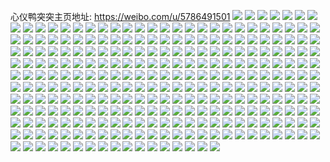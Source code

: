 心仪鸭突突主页地址: https://weibo.com/u/5786491501 
![](https://wx4.sinaimg.cn/mw2000/006jBwM5ly1h900jc85kdj32c0340hdu.jpg) 
![](https://wx4.sinaimg.cn/mw2000/006jBwM5ly1h8wspgf6a7j32c03401l0.jpg) 
![](https://wx4.sinaimg.cn/mw2000/006jBwM5ly1h8wspsaq8tj32c0340kjn.jpg) 
![](https://wx4.sinaimg.cn/mw2000/006jBwM5ly1h8wsp2uldsj32c0341npf.jpg) 
![](https://wx4.sinaimg.cn/mw2000/006jBwM5ly1h7vratnkoqj328d3197wj.jpg) 
![](https://wx4.sinaimg.cn/mw2000/006jBwM5ly1h7vrahbt8rj32c03407wl.jpg) 
![](https://wx4.sinaimg.cn/mw2000/006jBwM5ly1h7vrb18ldwj32c0340x6t.jpg) 
![](https://wx4.sinaimg.cn/mw2000/006jBwM5ly1h7vrb7cachj324p2xi1kz.jpg) 
![](https://wx4.sinaimg.cn/mw2000/006jBwM5ly1h7vrb39b9fj32c0340npg.jpg) 
![](https://wx4.sinaimg.cn/mw2000/006jBwM5ly1h7vrbi05pwj32c03401l0.jpg) 
![](https://wx4.sinaimg.cn/mw2000/006jBwM5ly1h7h923sxgaj32c0340hdw.jpg) 
![](https://wx4.sinaimg.cn/mw2000/006jBwM5ly1h5ospxz4xaj31zd2nde82.jpg) 
![](https://wx4.sinaimg.cn/mw2000/006jBwM5ly1h4ylbnzkddj32ao3284qs.jpg) 
![](https://wx4.sinaimg.cn/mw2000/006jBwM5ly1h4ylc89djvj328e2zk4qr.jpg) 
![](https://wx4.sinaimg.cn/mw2000/006jBwM5ly1h4ylccpxioj32bz340kjn.jpg) 
![](https://wx4.sinaimg.cn/mw2000/006jBwM5ly1h4ylbvuhupj32c03401l2.jpg) 
![](https://wx4.sinaimg.cn/mw2000/006jBwM5ly1h4ylc4auzfj328t30ae83.jpg) 
![](https://wx4.sinaimg.cn/mw2000/006jBwM5ly1h4ylc01v1yj32c0340hdv.jpg) 
![](https://wx4.sinaimg.cn/mw2000/006jBwM5ly1h4qhjdglayj327l27lhdt.jpg) 
![](https://wx4.sinaimg.cn/mw2000/006jBwM5ly1h3casrag1oj30uk53c7wj.jpg) 
![](https://wx4.sinaimg.cn/mw2000/006jBwM5ly1h3casthuagj30uk53w7wi.jpg) 
![](https://wx4.sinaimg.cn/mw2000/006jBwM5ly1h3casuzl6jj30uk53c7wj.jpg) 
![](https://wx4.sinaimg.cn/mw2000/006jBwM5ly1h3casw5y4qj30uk53cqv6.jpg) 
![](https://wx4.sinaimg.cn/mw2000/006jBwM5ly1h3casxefagj30uk53cqv6.jpg) 
![](https://wx4.sinaimg.cn/mw2000/006jBwM5ly1h3caspsodgj30uk53cnpe.jpg) 
![](https://wx4.sinaimg.cn/mw2000/006jBwM5ly1h36kzhd216j32c02c0kjn.jpg) 
![](https://wx4.sinaimg.cn/mw2000/006jBwM5ly1h36kzjcj0zj3248247b2a.jpg) 
![](https://wx4.sinaimg.cn/mw2000/006jBwM5ly1h36kzf8hccj322q22r1ky.jpg) 
![](https://wx4.sinaimg.cn/mw2000/006jBwM5ly1h36l3adaw7j32c02c04qq.jpg) 
![](https://wx4.sinaimg.cn/mw2000/006jBwM5ly1h36l13nsivj32c02c0x6p.jpg) 
![](https://wx4.sinaimg.cn/mw2000/006jBwM5ly1h36kzkbkumj32c02c04qp.jpg) 
![](https://wx4.sinaimg.cn/mw2000/006jBwM5ly1h2xgo8jhfoj32c02c0npd.jpg) 
![](https://wx4.sinaimg.cn/mw2000/006jBwM5ly1h2xgob42pwj32c02c0b2a.jpg) 
![](https://wx4.sinaimg.cn/mw2000/006jBwM5ly1h2xgo9a4vuj32c02c0hdt.jpg) 
![](https://wx4.sinaimg.cn/mw2000/006jBwM5ly1h2qggr32m7j30t90t9dno.jpg) 
![](https://wx4.sinaimg.cn/mw2000/006jBwM5ly1h1q00t0kh7j30uk53cx6q.jpg) 
![](https://wx4.sinaimg.cn/mw2000/006jBwM5ly1h1q00udgwyj30uk53ce82.jpg) 
![](https://wx4.sinaimg.cn/mw2000/006jBwM5ly1h1q00n2g2oj30uk5887wi.jpg) 
![](https://wx4.sinaimg.cn/mw2000/006jBwM5ly1h2c97vx8xrj30uk53c4qq.jpg) 
![](https://wx4.sinaimg.cn/mw2000/006jBwM5ly1h2c97xp16fj30uk48sqv5.jpg) 
![](https://wx4.sinaimg.cn/mw2000/006jBwM5ly1h2c97t8ifkj30uk4vpqv6.jpg) 
![](https://wx4.sinaimg.cn/mw2000/006jBwM5ly1h20e4dfp45j32c03407wj.jpg) 
![](https://wx4.sinaimg.cn/mw2000/006jBwM5ly1h20e4fi8t2j32c0340b2b.jpg) 
![](https://wx4.sinaimg.cn/mw2000/006jBwM5ly1h20e4egnroj32c03404qr.jpg) 
![](https://wx4.sinaimg.cn/mw2000/006jBwM5ly1h20e4gitm6j32c0340e83.jpg) 
![](https://wx4.sinaimg.cn/mw2000/006jBwM5ly1h20ealk202j32c0340qv8.jpg) 
![](https://wx4.sinaimg.cn/mw2000/006jBwM5ly1h20eamo6aij329d30hu0z.jpg) 
![](https://wx4.sinaimg.cn/mw2000/006jBwM5ly1h197ko2m6uj32c0340qv7.jpg) 
![](https://wx4.sinaimg.cn/mw2000/006jBwM5ly1h197kp7z8lj32af31vb2b.jpg) 
![](https://wx4.sinaimg.cn/mw2000/006jBwM5ly1h13ul6ktnwj31sc1sc4qq.jpg) 
![](https://wx4.sinaimg.cn/mw2000/006jBwM5ly1h13ul2kxctj32c02c0e81.jpg) 
![](https://wx4.sinaimg.cn/mw2000/006jBwM5ly1h13ul3hcj3j32c02c0b29.jpg) 
![](https://wx4.sinaimg.cn/mw2000/006jBwM5ly1h13ul4mix7j32c02c01ky.jpg) 
![](https://wx4.sinaimg.cn/mw2000/006jBwM5ly1h0yrdu245oj32c03404qr.jpg) 
![](https://wx4.sinaimg.cn/mw2000/006jBwM5ly1h0yrdpxptfj32c03407wj.jpg) 
![](https://wx4.sinaimg.cn/mw2000/006jBwM5ly1h0ed10copaj30wf0j2gus.jpg) 
![](https://wx4.sinaimg.cn/mw2000/006jBwM5ly1h0d03bw62wj31pl2a3e82.jpg) 
![](https://wx4.sinaimg.cn/mw2000/006jBwM5ly1h0d03aemf9j31q42asu0y.jpg) 
![](https://wx4.sinaimg.cn/mw2000/006jBwM5ly1h04j4j4pzqj31jk220x5n.jpg) 
![](https://wx4.sinaimg.cn/mw2000/006jBwM5ly1h04j4jmpvej31jk2201kx.jpg) 
![](https://wx4.sinaimg.cn/mw2000/006jBwM5ly1gz7suz52fwj31jk2b4qqi.jpg) 
![](https://wx4.sinaimg.cn/mw2000/006jBwM5ly1gz7sv08m6aj31jk2b44pe.jpg) 
![](https://wx4.sinaimg.cn/mw2000/006jBwM5ly1gyh6eb5vk3j31jk22g7uu.jpg) 
![](https://wx4.sinaimg.cn/mw2000/006jBwM5ly1gylux5vvz9j31oy29ae81.jpg) 
![](https://wx4.sinaimg.cn/mw2000/006jBwM5ly1gyh6echjuxj31jk220e6n.jpg) 
![](https://wx4.sinaimg.cn/mw2000/006jBwM5ly1gyntvn8clwj31jk228tyk.jpg) 
![](https://wx4.sinaimg.cn/mw2000/006jBwM5ly1gylv1zwvtzj315o1qi7wh.jpg) 
![](https://wx4.sinaimg.cn/mw2000/006jBwM5ly1gyh6edoar2j31jk228tza.jpg) 
![](https://wx4.sinaimg.cn/mw2000/006jBwM5ly1gyb6yscfozj31sc1scu0x.jpg) 
![](https://wx4.sinaimg.cn/mw2000/006jBwM5ly1gyb6yuchguj32ab2abb2a.jpg) 
![](https://wx4.sinaimg.cn/mw2000/006jBwM5ly1gyb6yqmucnj32a12a0u0x.jpg) 
![](https://wx4.sinaimg.cn/mw2000/006jBwM5ly1gxsah7olarj30yi17679o.jpg) 
![](https://wx4.sinaimg.cn/mw2000/006jBwM5ly1gwv94n4bpmj32ds1sc1ky.jpg) 
![](https://wx4.sinaimg.cn/mw2000/006jBwM5ly1gwv9g6bgchj32ds1sc1d6.jpg) 
![](https://wx4.sinaimg.cn/mw2000/006jBwM5ly1gwv94ozj2ej32ds1sc1ky.jpg) 
![](https://wx4.sinaimg.cn/mw2000/006jBwM5ly1gwv9gkt914j33402c0e82.jpg) 
![](https://wx4.sinaimg.cn/mw2000/006jBwM5ly1gwv9ggk60vj32c0340x6q.jpg) 
![](https://wx4.sinaimg.cn/mw2000/006jBwM5ly1gwv9gs1gpmj33402c07wi.jpg) 
![](https://wx4.sinaimg.cn/mw2000/006jBwM5ly1gwv9gogndvj33402c0x6p.jpg) 
![](https://wx4.sinaimg.cn/mw2000/006jBwM5ly1gwv9g3xoq3j33402c04qq.jpg) 
![](https://wx4.sinaimg.cn/mw2000/006jBwM5ly1gwv9gvb2qej33402c0x6p.jpg) 
![](https://wx4.sinaimg.cn/mw2000/006jBwM5ly1gw6punnivtj32802804qq.jpg) 
![](https://wx4.sinaimg.cn/mw2000/006jBwM5ly1gw6puptcddj32c02c0kjn.jpg) 
![](https://wx4.sinaimg.cn/mw2000/006jBwM5ly1gw6pusp755j32c02c0hdv.jpg) 
![](https://wx4.sinaimg.cn/mw2000/006jBwM5ly1gvjc76zlafj60uk38ykjl02.jpg) 
![](https://wx4.sinaimg.cn/mw2000/006jBwM5ly1gvjc8571rkj60uk4y8x6q02.jpg) 
![](https://wx4.sinaimg.cn/mw2000/006jBwM5ly1gvjc7buvqvj60uk46g1ky02.jpg) 
![](https://wx4.sinaimg.cn/mw2000/006jBwM5ly1gvjc7fcc4dj60uk3crnpd02.jpg) 
![](https://wx4.sinaimg.cn/mw2000/006jBwM5ly1gvjc7i8245j60uk36l7wh02.jpg) 
![](https://wx4.sinaimg.cn/mw2000/006jBwM5ly1gvjc7mmixlj60uk49g1ky02.jpg) 
![](https://wx4.sinaimg.cn/mw2000/006jBwM5ly1gvhgsq2ay0j615o1qi4qp02.jpg) 
![](https://wx4.sinaimg.cn/mw2000/006jBwM5ly1gvhgstojo9j62c0340npf02.jpg) 
![](https://wx4.sinaimg.cn/mw2000/006jBwM5ly1gvhgsrij8pj615o1qj4qp02.jpg) 
![](https://wx4.sinaimg.cn/mw2000/006jBwM5ly1gvhgszuoylj615o2benpd02.jpg) 
![](https://wx4.sinaimg.cn/mw2000/006jBwM5ly1gvhgsx4l0qj324m2u6u0y.jpg) 
![](https://wx4.sinaimg.cn/mw2000/006jBwM5ly1gvhgt1jcsgj615o2bc1kx02.jpg) 
![](https://wx4.sinaimg.cn/mw2000/006jBwM5ly1gvggmabz98j31sc2ds1ky.jpg) 
![](https://wx4.sinaimg.cn/mw2000/006jBwM5ly1gvggmc1un1j61jk223hdt02.jpg) 
![](https://wx4.sinaimg.cn/mw2000/006jBwM5ly1gvggmcwp7tj60yh0swdlj02.jpg) 
![](https://wx4.sinaimg.cn/mw2000/006jBwM5ly1gvggmf8rwnj63402c0e8302.jpg) 
![](https://wx4.sinaimg.cn/mw2000/006jBwM5ly1gv9hrdaibyj31sc1sce81.jpg) 
![](https://wx4.sinaimg.cn/mw2000/006jBwM5ly1gv9hnqm5h6j61sc1schdt02.jpg) 
![](https://wx4.sinaimg.cn/mw2000/006jBwM5ly1gv9hn9liioj62c02c0qv602.jpg) 
![](https://wx4.sinaimg.cn/mw2000/006jBwM5ly1gv9hn64925j62c02c0kjm02.jpg) 
![](https://wx4.sinaimg.cn/mw2000/006jBwM5ly1gv9hngenxej627t27tu0x02.jpg) 
![](https://wx4.sinaimg.cn/mw2000/006jBwM5ly1gv9hnouc3vj32c02c0hdu.jpg) 
![](https://wx4.sinaimg.cn/mw2000/006jBwM5ly1guuf1ckm3bj62c0340qv702.jpg) 
![](https://wx4.sinaimg.cn/mw2000/006jBwM5ly1guuf0t1tqpj615o1qie8102.jpg) 
![](https://wx4.sinaimg.cn/mw2000/006jBwM5ly1guuf1349ilj62c0340npf02.jpg) 
![](https://wx4.sinaimg.cn/mw2000/006jBwM5ly1gtzqx54lbij60uk4izb2a02.jpg) 
![](https://wx4.sinaimg.cn/mw2000/006jBwM5ly1gtzqx8mjrqj60uk3tp7wi02.jpg) 
![](https://wx4.sinaimg.cn/mw2000/006jBwM5ly1gtzqxdpr4yj60uk5411kz02.jpg) 
![](https://wx4.sinaimg.cn/mw2000/006jBwM5ly1gtzqxgz8k7j60uk4it7wi02.jpg) 
![](https://wx4.sinaimg.cn/mw2000/006jBwM5ly1gtzqxla8xpj60uk4qse8202.jpg) 
![](https://wx4.sinaimg.cn/mw2000/006jBwM5ly1gtzqxoqoujj60uk4241ky02.jpg) 
![](https://wx4.sinaimg.cn/mw2000/006jBwM5ly1gtzpklmeo9j60uk4iz4qq02.jpg) 
![](https://wx4.sinaimg.cn/mw2000/006jBwM5ly1gtzpkicys2j60uk53cqv602.jpg) 
![](https://wx4.sinaimg.cn/mw2000/006jBwM5ly1gtzpkoc3fsj60uk4fdx6p02.jpg) 
![](https://wx4.sinaimg.cn/mw2000/006jBwM5ly1gtzpkshem1j60uk4izu0x02.jpg) 
![](https://wx4.sinaimg.cn/mw2000/006jBwM5ly1gtzpkw9d4bj60uk48s1ky02.jpg) 
![](https://wx4.sinaimg.cn/mw2000/006jBwM5ly1gtzpl08algj60uk48s4qq02.jpg) 
![](https://wx4.sinaimg.cn/mw2000/006jBwM5ly1gtzo74g6cuj63402c04qr02.jpg) 
![](https://wx4.sinaimg.cn/mw2000/006jBwM5ly1gtzo2mgkz6j63402c0kjm02.jpg) 
![](https://wx4.sinaimg.cn/mw2000/006jBwM5ly1gtzo714lh2j63402c01kz02.jpg) 
![](https://wx4.sinaimg.cn/mw2000/006jBwM5ly1gtzo6xqrh8j63402c07wj02.jpg) 
![](https://wx4.sinaimg.cn/mw2000/006jBwM5ly1gtzobpoytsj63402c0b2b02.jpg) 
![](https://wx4.sinaimg.cn/mw2000/006jBwM5ly1gtzo29a11lj63402c0e8302.jpg) 
![](https://wx4.sinaimg.cn/mw2000/006jBwM5ly1gtzo23ye61j62c0340qv602.jpg) 
![](https://wx4.sinaimg.cn/mw2000/006jBwM5ly1gtzo2e5a5cj62c0340e8202.jpg) 
![](https://wx4.sinaimg.cn/mw2000/006jBwM5ly1gtzo9onfdyj62c0340kjm02.jpg) 
![](https://wx4.sinaimg.cn/mw2000/006jBwM5ly1gtwmsj9i92j62c03401kz02.jpg) 
![](https://wx4.sinaimg.cn/mw2000/006jBwM5ly1gtwmsksjhjj62c0340npd02.jpg) 
![](https://wx4.sinaimg.cn/mw2000/006jBwM5ly1gtwmsdmnfaj61sc2dsb2a02.jpg) 
![](https://wx4.sinaimg.cn/mw2000/006jBwM5ly1gtwmstzl3ij62ds1scx6q02.jpg) 
![](https://wx4.sinaimg.cn/mw2000/006jBwM5ly1gttequ4fkpj61sc2dsx6p02.jpg) 
![](https://wx4.sinaimg.cn/mw2000/006jBwM5ly1gtteqve8r5j61sc2dsx6p02.jpg) 
![](https://wx4.sinaimg.cn/mw2000/006jBwM5ly1gtgorynqfnj60si16oqfx02.jpg) 
![](https://wx4.sinaimg.cn/mw2000/006jBwM5ly1gtgorzfzk6j60u018wqgm02.jpg) 
![](https://wx4.sinaimg.cn/mw2000/006jBwM5ly1gtgos04micj60u018x4ah02.jpg) 
![](https://wx4.sinaimg.cn/mw2000/006jBwM5ly1gtgos7yjafj62c02c0hdw02.jpg) 
![](https://wx4.sinaimg.cn/mw2000/006jBwM5ly1gtgorx4n6ij32c02c0b2c.jpg) 
![](https://wx4.sinaimg.cn/mw2000/006jBwM5ly1gtgosin5b0j62c02c0hdw02.jpg) 
![](https://wx4.sinaimg.cn/mw2000/006jBwM5ly1gtees9u4p2j62c02c04qr02.jpg) 
![](https://wx4.sinaimg.cn/mw2000/006jBwM5ly1gteesne416j62c02c0x6r02.jpg) 
![](https://wx4.sinaimg.cn/mw2000/006jBwM5ly1gtees3vpdrj629k29kqv602.jpg) 
![](https://wx4.sinaimg.cn/mw2000/006jBwM5ly1gteessdhpmj62c02c0kjn02.jpg) 
![](https://wx4.sinaimg.cn/mw2000/006jBwM5ly1gteesftu0mj32c02c0b2b.jpg) 
![](https://wx4.sinaimg.cn/mw2000/006jBwM5ly1gtees6vsp0j32c02c04qr.jpg) 
![](https://wx4.sinaimg.cn/mw2000/006jBwM5ly1gslft3cmb6j32c033yb2a.jpg) 
![](https://wx4.sinaimg.cn/mw2000/006jBwM5ly1gslftfuhlzj30u018w4ai.jpg) 
![](https://wx4.sinaimg.cn/mw2000/006jBwM5ly1gslft0qve9j32c033y1ky.jpg) 
![](https://wx4.sinaimg.cn/mw2000/006jBwM5ly1gslfte4mywj31xb2l5u0y.jpg) 
![](https://wx4.sinaimg.cn/mw2000/006jBwM5ly1gslft99em9j32c033yqv7.jpg) 
![](https://wx4.sinaimg.cn/mw2000/006jBwM5ly1gslftb8eusj31wh2jchdu.jpg) 
![](https://wx4.sinaimg.cn/mw2000/006jBwM5ly1gslfth7bp1j30u018wws3.jpg) 
![](https://wx4.sinaimg.cn/mw2000/006jBwM5ly1gslftl57tuj30u018wtsl.jpg) 
![](https://wx4.sinaimg.cn/mw2000/006jBwM5ly1gslftixwg5j30u018w7kx.jpg) 
![](https://wx4.sinaimg.cn/mw2000/006jBwM5ly1gqgz0ljv3oj32c02c01l1.jpg) 
![](https://wx4.sinaimg.cn/mw2000/006jBwM5ly1gqgz35cg2uj327q27p7wk.jpg) 
![](https://wx4.sinaimg.cn/mw2000/006jBwM5ly1gqgyzzdb8yj32a82a8hdv.jpg) 
![](https://wx4.sinaimg.cn/mw2000/006jBwM5ly1gqgz04wg83j328n28n7wk.jpg) 
![](https://wx4.sinaimg.cn/mw2000/006jBwM5ly1gqgz0amketj32c02c0qv7.jpg) 
![](https://wx4.sinaimg.cn/mw2000/006jBwM5ly1gqgz0ft3gdj32c02c07wk.jpg) 
![](https://wx4.sinaimg.cn/mw2000/006jBwM5ly1gq6ofq9r9jj32c02c0npf.jpg) 
![](https://wx4.sinaimg.cn/mw2000/006jBwM5ly1gq6odgfaokj30rs0zvwqx.jpg) 
![](https://wx4.sinaimg.cn/mw2000/006jBwM5ly1gq6odzukk0j32c02c0x6q.jpg) 
![](https://wx4.sinaimg.cn/mw2000/006jBwM5ly1gq6oe9s5x5j32c02cye82.jpg) 
![](https://wx4.sinaimg.cn/mw2000/006jBwM5ly1gq6of5j7nvj32c02c07wj.jpg) 
![](https://wx4.sinaimg.cn/mw2000/006jBwM5ly1gq6oe47pzzj32c02c07wi.jpg) 
![](https://wx4.sinaimg.cn/mw2000/006jBwM5ly1gq6ofx7ez6j32c02c0b29.jpg) 
![](https://wx4.sinaimg.cn/mw2000/006jBwM5ly1gq6ogq8pxaj32c02c0qv6.jpg) 
![](https://wx4.sinaimg.cn/mw2000/006jBwM5ly1gq6oj41xjsj32c02c0u0y.jpg) 
![](https://wx4.sinaimg.cn/mw2000/006jBwM5ly1gpg0o0zfoqj32c02c01l0.jpg) 
![](https://wx4.sinaimg.cn/mw2000/006jBwM5ly1gpg0nukpydj32c02c04qs.jpg) 
![](https://wx4.sinaimg.cn/mw2000/006jBwM5ly1gpg0noejqoj32c02c07wk.jpg) 
![](https://wx4.sinaimg.cn/mw2000/006jBwM5ly1gpg0ncrt57j32c02c0e84.jpg) 
![](https://wx4.sinaimg.cn/mw2000/006jBwM5ly1gpg0nhjwqoj32c02c04qr.jpg) 
![](https://wx4.sinaimg.cn/mw2000/006jBwM5ly1gpg0n5zuh6j32c02c0e84.jpg) 
![](https://wx4.sinaimg.cn/mw2000/006jBwM5ly1goypr81qr7j31an0yiqch.jpg) 
![](https://wx4.sinaimg.cn/mw2000/006jBwM5ly1goypr9jvi2j31a90ygqb4.jpg) 
![](https://wx4.sinaimg.cn/mw2000/006jBwM5ly1glzcv9qpraj31o01o0b2a.jpg) 
![](https://wx4.sinaimg.cn/mw2000/006jBwM5ly1gleew7jssjj30rs15o194.jpg) 
![](https://wx4.sinaimg.cn/mw2000/006jBwM5ly1gleew8vhp0j30rs19zwyv.jpg) 
![](https://wx4.sinaimg.cn/mw2000/006jBwM5ly1gk8wm5fq82j31o01o0x6p.jpg) 
![](https://wx4.sinaimg.cn/mw2000/006jBwM5ly1gk8wm2cps1j31o01o07wi.jpg) 
![](https://wx4.sinaimg.cn/mw2000/006jBwM5ly1gk8wm8o7bij31my1mxx6p.jpg) 
![](https://wx4.sinaimg.cn/mw2000/006jBwM5ly1gj49z33510j329129yqv5.jpg) 
![](https://wx4.sinaimg.cn/mw2000/006jBwM5ly1gj49z188olj328c28snpd.jpg) 
![](https://wx4.sinaimg.cn/mw2000/006jBwM5ly1gj49ynrmhej32c02cme82.jpg) 
![](https://wx4.sinaimg.cn/mw2000/006jBwM5ly1gj49ytvi1yj32c02c0x6q.jpg) 
![](https://wx4.sinaimg.cn/mw2000/006jBwM5ly1gj49yw5cutj328e28qu0x.jpg) 
![](https://wx4.sinaimg.cn/mw2000/006jBwM5ly1gj49yqfv3pj32c02c0hdu.jpg) 
![](https://wx4.sinaimg.cn/mw2000/006jBwM5ly1ggngjqvnqsj32c02d21kz.jpg) 
![](https://wx4.sinaimg.cn/mw2000/006jBwM5ly1ggngjmxa80j32c02c07wj.jpg) 
![](https://wx4.sinaimg.cn/mw2000/006jBwM5ly1ggngjh2pkwj32c02cu1kz.jpg) 
![](https://wx4.sinaimg.cn/mw2000/006jBwM5ly1ggngjbya66j32c02c04qs.jpg) 
![](https://wx4.sinaimg.cn/mw2000/006jBwM5ly1gg5o6w9gohj31sc1schdt.jpg) 
![](https://wx4.sinaimg.cn/mw2000/006jBwM5ly1gg5o6xsuijj31o01o0x6p.jpg) 
![](https://wx4.sinaimg.cn/mw2000/006jBwM5ly1gg5o6jiw7gj32c02c0npf.jpg) 
![](https://wx4.sinaimg.cn/mw2000/006jBwM5ly1gg5o6r11w6j31sc1syx6p.jpg) 
![](https://wx4.sinaimg.cn/mw2000/006jBwM5ly1gg5o5jqwt7j31sc1tau0x.jpg) 
![](https://wx4.sinaimg.cn/mw2000/006jBwM5ly1gg5o4z3f7wj31sc1tax6p.jpg) 
![](https://wx4.sinaimg.cn/mw2000/006jBwM5ly1gg5o6zl69hj32c02c0b2a.jpg) 
![](https://wx4.sinaimg.cn/mw2000/006jBwM5ly1gg5o5bebtdj32c02c0npf.jpg) 
![](https://wx4.sinaimg.cn/mw2000/006jBwM5ly1gg5o72hvnyj32c02d61l0.jpg) 
![](https://wx4.sinaimg.cn/mw2000/006jBwM5ly1gfwhy1upzaj3284284e81.jpg) 
![](https://wx4.sinaimg.cn/mw2000/006jBwM5ly1gfwhxzzjtfj32an2anhdt.jpg) 
![](https://wx4.sinaimg.cn/mw2000/006jBwM5ly1gfwhxy0eguj327f27fe81.jpg) 
![](https://wx4.sinaimg.cn/mw2000/006jBwM5ly1gfwhy42v21j31q11q1qv5.jpg) 
![](https://wx4.sinaimg.cn/mw2000/006jBwM5ly1gfwhxvuksjj32c02c07wh.jpg) 
![](https://wx4.sinaimg.cn/mw2000/006jBwM5ly1gfwhy7il8gj31sc1scx6p.jpg) 
![](https://wx4.sinaimg.cn/mw2000/006jBwM5ly1gfwhyb2ysmj32c02d6kjl.jpg) 
![](https://wx4.sinaimg.cn/mw2000/006jBwM5ly1gfwhyekim5j32c02c0b2a.jpg) 
![](https://wx4.sinaimg.cn/mw2000/006jBwM5ly1gfwhxu604yj32c02cye81.jpg) 
![](https://wx4.sinaimg.cn/mw2000/006jBwM5ly1gfd1bc32j1j31sc1scqv5.jpg) 
![](https://wx4.sinaimg.cn/mw2000/006jBwM5ly1gfd1blmkyaj32c02c0b2a.jpg) 
![](https://wx4.sinaimg.cn/mw2000/006jBwM5ly1gfd1cy4fwuj31rc1scu0x.jpg) 
![](https://wx4.sinaimg.cn/mw2000/006jBwM5ly1gfd1c8vlm8j32c02c07wi.jpg) 
![](https://wx4.sinaimg.cn/mw2000/006jBwM5ly1gfd1b5otf8j32c02c0e82.jpg) 
![](https://wx4.sinaimg.cn/mw2000/006jBwM5ly1gfd1cli09kj32c02c07wi.jpg) 
![](https://wx4.sinaimg.cn/mw2000/006jBwM5ly1gfd1c335lqj32c02c0b29.jpg) 
![](https://wx4.sinaimg.cn/mw2000/006jBwM5ly1gfd1brqjgkj31q61q6b29.jpg) 
![](https://wx4.sinaimg.cn/mw2000/006jBwM5ly1gfd1byr7tzj31sc1scqv5.jpg) 
![](https://wx4.sinaimg.cn/mw2000/006jBwM5ly1gevfw8xle8j31qo1qonoa.jpg) 
![](https://wx4.sinaimg.cn/mw2000/006jBwM5ly1gevfw9z8pqj31sc1sctuh.jpg) 
![](https://wx4.sinaimg.cn/mw2000/006jBwM5ly1gevfwbs9a8j31o01o0qv5.jpg) 
![](https://wx4.sinaimg.cn/mw2000/006jBwM5ly1ge9tr67ly0j328r28rb2a.jpg) 
![](https://wx4.sinaimg.cn/mw2000/006jBwM5ly1ge9tr3yt00j31yi1yie81.jpg) 
![](https://wx4.sinaimg.cn/mw2000/006jBwM5ly1ge9tr4sybvj30rs0s1wlt.jpg) 
![](https://wx4.sinaimg.cn/mw2000/006jBwM5ly1ge67bpldioj31o01o0kjl.jpg) 
![](https://wx4.sinaimg.cn/mw2000/006jBwM5ly1ge67bwr835j31o01o0hdt.jpg) 
![](https://wx4.sinaimg.cn/mw2000/006jBwM5ly1ge67bznfgjj31o01o0kjl.jpg) 
![](https://wx4.sinaimg.cn/mw2000/006jBwM5ly1ge67bsum0fj32b5283e83.jpg) 
![](https://wx4.sinaimg.cn/mw2000/006jBwM5ly1ge67bvcj32j32c02c0npe.jpg) 
![](https://wx4.sinaimg.cn/mw2000/006jBwM5ly1ge67bnsiszj32c02c2b2a.jpg) 
![](https://wx4.sinaimg.cn/mw2000/006jBwM5ly1gdzlgiawa7j31jk1jk7wh.jpg) 
![](https://wx4.sinaimg.cn/mw2000/006jBwM5ly1gdy3txzaqej325w25yu0x.jpg) 
![](https://wx4.sinaimg.cn/mw2000/006jBwM5ly1gdy3u20azdj32c02cm4qq.jpg) 
![](https://wx4.sinaimg.cn/mw2000/006jBwM5ly1gdthwdj5tzj32c02da1kz.jpg) 
![](https://wx4.sinaimg.cn/mw2000/006jBwM5ly1gdthwfddnej322m23cx6p.jpg) 
![](https://wx4.sinaimg.cn/mw2000/006jBwM5ly1gdti1lilolj32c02cy4qr.jpg) 
![](https://wx4.sinaimg.cn/mw2000/006jBwM5ly1gdopu0wfwaj31o01o0qv5.jpg) 
![](https://wx4.sinaimg.cn/mw2000/006jBwM5ly1gdoptuw0nrj32c02c01kx.jpg) 
![](https://wx4.sinaimg.cn/mw2000/006jBwM5ly1gdoptjeya7j31o01o0npd.jpg) 
![](https://wx4.sinaimg.cn/mw2000/006jBwM5ly1gdopu8q6z6j32c02c0e83.jpg) 
![](https://wx4.sinaimg.cn/mw2000/006jBwM5ly1gdoptdiu3dj31o01o0kjl.jpg) 
![](https://wx4.sinaimg.cn/mw2000/006jBwM5ly1gdopvz6sbuj32c02c04qp.jpg) 
![](https://wx4.sinaimg.cn/mw2000/006jBwM5ly1gdgswto4dqj31o01o0u0x.jpg) 
![](https://wx4.sinaimg.cn/mw2000/006jBwM5ly1gdgswnuq13j31o01o0x6p.jpg) 
![](https://wx4.sinaimg.cn/mw2000/006jBwM5ly1gdgt3ugalnj31o01o0x6p.jpg) 
![](https://wx4.sinaimg.cn/mw2000/006jBwM5ly1gdgswqj23ej31o01o0kjl.jpg) 
![](https://wx4.sinaimg.cn/mw2000/006jBwM5ly1gdgswujaxnj31o01o0e81.jpg) 
![](https://wx4.sinaimg.cn/mw2000/006jBwM5ly1gdgswsl1npj31o01o0kjl.jpg) 
![](https://wx4.sinaimg.cn/mw2000/006jBwM5ly1gdb30suhndj33342bcu10.jpg) 
![](https://wx4.sinaimg.cn/mw2000/006jBwM5ly1gdb3138sftj33342bc7wl.jpg) 
![](https://wx4.sinaimg.cn/mw2000/006jBwM5ly1gdb2yzjj42j32tc240kjn.jpg) 
![](https://wx4.sinaimg.cn/mw2000/006jBwM5ly1gdb31ix3owj32tc240qv8.jpg) 
![](https://wx4.sinaimg.cn/mw2000/006jBwM5ly1gdb2ze62y2j32tc240x6r.jpg) 
![](https://wx4.sinaimg.cn/mw2000/006jBwM5ly1gdb320hkzij32tc240qv8.jpg) 
![](https://wx4.sinaimg.cn/mw2000/006jBwM5ly1gdb2yltwa2j32tc2407wj.jpg) 
![](https://wx4.sinaimg.cn/mw2000/006jBwM5ly1gdb326vab5j32pw240hdt.jpg) 
![](https://wx4.sinaimg.cn/mw2000/006jBwM5ly1gdb32caha8j32tv2c0b2a.jpg) 
![](https://wx4.sinaimg.cn/mw2000/006jBwM5ly1g6cznmjbl5j315o4k74qq.jpg) 
![](https://wx4.sinaimg.cn/mw2000/006jBwM5ly1g6cznqb5koj315o4k7x6p.jpg) 
![](https://wx4.sinaimg.cn/mw2000/006jBwM5ly1g6cznv38juj315o4k7hdu.jpg) 
![](https://wx4.sinaimg.cn/mw2000/006jBwM5ly1g6cznyux49j315o4k71ky.jpg) 
![](https://wx4.sinaimg.cn/mw2000/006jBwM5ly1g6czo7o1apj31o01o0u0y.jpg) 
![](https://wx4.sinaimg.cn/mw2000/006jBwM5ly1g6czociawdj315o6dckjn.jpg) 
![](https://wx4.sinaimg.cn/mw2000/006jBwM5ly1g6czorb85xj31o01o0kjm.jpg) 
![](https://wx4.sinaimg.cn/mw2000/006jBwM5ly1g6czomfcgej31o01o0hdu.jpg) 
![](https://wx4.sinaimg.cn/mw2000/006jBwM5ly1g6czohsu0uj31o01o0qv6.jpg) 
![](https://wx4.sinaimg.cn/mw2000/006jBwM5ly1g2wlm62z8zj30u0121wlz.jpg) 
![](https://wx4.sinaimg.cn/mw2000/006jBwM5ly1g2wlm6ft47j30u01hcwme.jpg) 
![](https://wx4.sinaimg.cn/mw2000/006jBwM5ly1g2wlm6rja4j31900u0q6o.jpg) 

